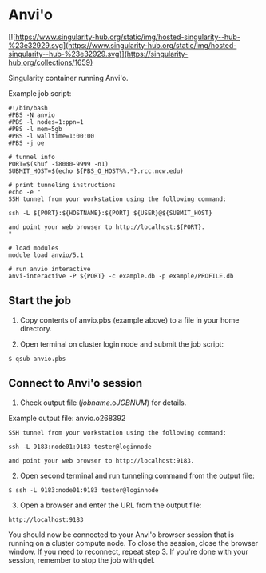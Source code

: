 # Anvi'o
[![https://www.singularity-hub.org/static/img/hosted-singularity--hub-%23e32929.svg](https://www.singularity-hub.org/static/img/hosted-singularity--hub-%23e32929.svg)](https://singularity-hub.org/collections/1659)

Singularity container running Anvi'o.

Example job script:
```
#!/bin/bash
#PBS -N anvio
#PBS -l nodes=1:ppn=1
#PBS -l mem=5gb
#PBS -l walltime=1:00:00
#PBS -j oe

# tunnel info
PORT=$(shuf -i8000-9999 -n1)
SUBMIT_HOST=$(echo ${PBS_O_HOST%%.*}.rcc.mcw.edu)

# print tunneling instructions
echo -e "
SSH tunnel from your workstation using the following command:

ssh -L ${PORT}:${HOSTNAME}:${PORT} ${USER}@${SUBMIT_HOST}

and point your web browser to http://localhost:${PORT}.
"

# load modules
module load anvio/5.1

# run anvio interactive
anvi-interactive -P ${PORT} -c example.db -p example/PROFILE.db
```

## Start the job
1. Copy contents of anvio.pbs (example above) to a file in your home directory.

2. Open terminal on cluster login node and submit the job script:

```
$ qsub anvio.pbs
```

## Connect to Anvi'o session
1. Check output file (*jobname*.o*JOBNUM*) for details.

Example output file: anvio.o268392
```
SSH tunnel from your workstation using the following command:

ssh -L 9183:node01:9183 tester@loginnode

and point your web browser to http://localhost:9183.
```

2. Open second terminal and run tunneling command from the output file:
```
$ ssh -L 9183:node01:9183 tester@loginnode
```
3. Open a browser and enter the URL from the output file:
```
http://localhost:9183
```

You should now be connected to your Anvi'o browser session that is running on a cluster compute node. To close the session, close the browser window. If you need to reconnect, repeat step 3. If you're done with your session, remember to stop the job with qdel.

